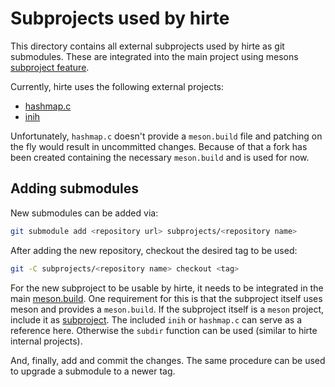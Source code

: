 # Subprojects used by hirte

This directory contains all external subprojects used by hirte as git submodules. These are integrated into the main
project using mesons [subproject feature](https://mesonbuild.com/Subprojects.html).

Currently, hirte uses the following external projects:

- [hashmap.c](https://github.com/engelmi/hashmap.c.git)
- [inih](https://github.com/benhoyt/inih.git)

Unfortunately, `hashmap.c` doesn't provide a `meson.build` file and patching on the fly would result in uncommitted
changes. Because of that a fork has been created containing the necessary `meson.build` and is used for now.

## Adding submodules

New submodules can be added via:

```bash
git submodule add <repository url> subprojects/<repository name>
```

After adding the new repository, checkout the desired tag to be used:

```bash
git -C subprojects/<repository name> checkout <tag>
```

For the new subproject to be usable by hirte, it needs to be integrated in the main [meson.build](../meson.build). One
requirement for this is that the subproject itself uses meson and provides a `meson.build`. If the subproject itself is
a `meson` project, include it as [subproject](https://mesonbuild.com/Subprojects.html). The included `inih` or
`hashmap.c` can serve as a reference here. Otherwise the `subdir` function can be used (similar to hirte internal projects).

And, finally, add and commit the changes. The same procedure can be used to upgrade a submodule to a newer tag.
